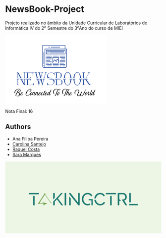 # NewsBook-Project
Projeto realizado no âmbito da Unidade Curricular de Laboratórios de Informática IV do 2º Semestre do 3ºAno do curso de MIEI 

![alt text](https://github.com/chelesgaroth/NewsBook-Project/blob/main/Fase%201/Logo8.png)

Nota Final: 16
## Authors
* Ana Filipa Pereira
* [Carolina Santejo](https://github.com/CarolinaSantejo)
* [Raquel Costa](https://github.com/chelesgaroth)
* [Sara Marques](https://github.com/haz145)


![alt text](https://github.com/chelesgaroth/NewsBook-Project/blob/main/Fase%201/takingctrl.png)
